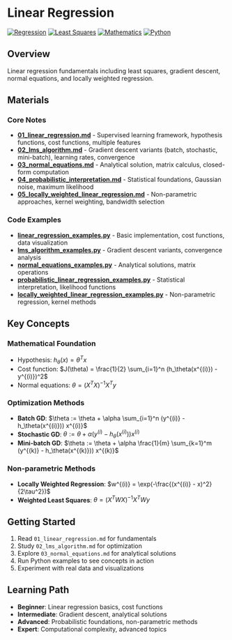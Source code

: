 # Linear Regression

[![Regression](https://img.shields.io/badge/Regression-Linear%20Regression-blue.svg)](https://en.wikipedia.org/wiki/Linear_regression)
[![Least Squares](https://img.shields.io/badge/Least%20Squares-Optimization-green.svg)](https://en.wikipedia.org/wiki/Least_squares)
[![Mathematics](https://img.shields.io/badge/Mathematics-Linear%20Algebra-purple.svg)](https://en.wikipedia.org/wiki/Linear_algebra)
[![Python](https://img.shields.io/badge/Python-Implementation-yellow.svg)](https://python.org)

## Overview

Linear regression fundamentals including least squares, gradient descent, normal equations, and locally weighted regression.

## Materials

### Core Notes
- **[01_linear_regression.md](01_linear_regression.md)** - Supervised learning framework, hypothesis functions, cost functions, multiple features
- **[02_lms_algorithm.md](02_lms_algorithm.md)** - Gradient descent variants (batch, stochastic, mini-batch), learning rates, convergence
- **[03_normal_equations.md](03_normal_equations.md)** - Analytical solution, matrix calculus, closed-form computation
- **[04_probabilistic_interpretation.md](04_probabilistic_interpretation.md)** - Statistical foundations, Gaussian noise, maximum likelihood
- **[05_locally_weighted_linear_regression.md](05_locally_weighted_linear_regression.md)** - Non-parametric approaches, kernel weighting, bandwidth selection

### Code Examples
- **[linear_regression_examples.py](linear_regression_examples.py)** - Basic implementation, cost functions, data visualization
- **[lms_algorithm_examples.py](lms_algorithm_examples.py)** - Gradient descent variants, convergence analysis
- **[normal_equations_examples.py](normal_equations_examples.py)** - Analytical solutions, matrix operations
- **[probabilistic_linear_regression_examples.py](probabilistic_linear_regression_examples.py)** - Statistical interpretation, likelihood functions
- **[locally_weighted_linear_regression_examples.py](locally_weighted_linear_regression_examples.py)** - Non-parametric regression, kernel methods

## Key Concepts

### Mathematical Foundation
- Hypothesis: $h_\theta(x) = \theta^T x$
- Cost function: $J(\theta) = \frac{1}{2} \sum_{i=1}^n (h_\theta(x^{(i)}) - y^{(i)})^2$
- Normal equations: $\theta = (X^T X)^{-1} X^T y$

### Optimization Methods
- **Batch GD**: $\theta := \theta + \alpha \sum_{i=1}^n (y^{(i)} - h_\theta(x^{(i)})) x^{(i)}$
- **Stochastic GD**: $\theta := \theta + \alpha (y^{(i)} - h_\theta(x^{(i)})) x^{(i)}$
- **Mini-batch GD**: $\theta := \theta + \alpha \frac{1}{m} \sum_{k=1}^m (y^{(k)} - h_\theta(x^{(k)})) x^{(k)}$

### Non-parametric Methods
- **Locally Weighted Regression**: $w^{(i)} = \exp(-\frac{(x^{(i)} - x)^2}{2\tau^2})$
- **Weighted Least Squares**: $\theta = (X^T W X)^{-1} X^T W y$

## Getting Started

1. Read `01_linear_regression.md` for fundamentals
2. Study `02_lms_algorithm.md` for optimization
3. Explore `03_normal_equations.md` for analytical solutions
4. Run Python examples to see concepts in action
5. Experiment with real data and visualizations

## Learning Path

- **Beginner**: Linear regression basics, cost functions
- **Intermediate**: Gradient descent, analytical solutions
- **Advanced**: Probabilistic foundations, non-parametric methods
- **Expert**: Computational complexity, advanced topics 